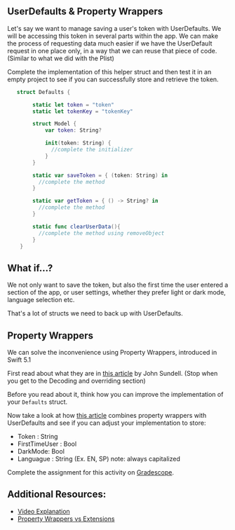 ## UserDefaults & Property Wrappers

Let's say we want to manage saving a user's token with UserDefaults. We will be accessing this token in several parts within the app. We can make the process of requesting data much easier if we have the UserDefault request in one place only, in a way that we can reuse that piece of code. (Similar to what we did with the Plist)

Complete the implementation of this helper struct and then test it in an empty project to see if you can successfully store and retrieve the token.

```Swift
   struct Defaults {

        static let token = "token"
        static let tokenKey = "tokenKey"

        struct Model {
            var token: String?

            init(token: String) {
              //complete the initializer
            }
        }

        static var saveToken = { (token: String) in
          //complete the method
        }

        static var getToken = { () -> String? in
          //complete the method
        }

        static func clearUserData(){
          //complete the method using removeObject
        }
    }

```

## What if...?

We not only want to save the token, but also the first time the user entered a section of the app, or user settings, whether they prefer light or dark mode, language selection etc.

That's a lot of structs we need to back up with UserDefaults.

<!-- > -->

## Property Wrappers

We can solve the inconvenience using Property Wrappers, introduced in Swift 5.1

First read about what they are in [this article](https://www.swiftbysundell.com/articles/property-wrappers-in-swift/) by John Sundell. (Stop when you get to the  Decoding and overriding section)

Before you read about it, think how you can improve the implementation of your `Defaults` struct.

Now take a look at how [this article](https://medium.com/better-programming/property-wrappers-in-swift-b8011c47545d) combines property wrappers with UserDefaults and see if you can adjust your implementation to store:

- Token : String
- FirstTimeUser : Bool
- DarkMode: Bool
- Languague : String (Ex. EN, SP) note: always capitalized


Complete the assignment for this activity on [Gradescope](https://www.gradescope.com).

## Additional Resources:

- [Video Explanation](https://www.youtube.com/watch?v=-sNog7Idqqg)
- [Property Wrappers vs Extensions](https://www.youtube.com/watch?v=5WUx9NsP7-k)

